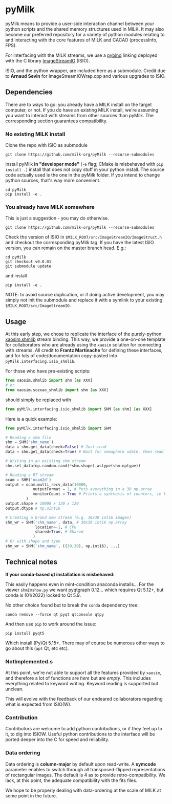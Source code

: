 # pyMilk

pyMilk means to provide a user-side interaction channel between your python scripts and the shared memory structures used in MILK.
It may also become our preferred repository for a variety of python modules relating to and interacting with the core features of MILK and CACAO (processInfo, FPS).

For interfacing with the MILK streams, we use a [pybind](https://github.com/pybind/pybind11) linking deployed with the C library [ImageStreamIO](https://github.com/milk-org/ImageStreamIO) (ISIO).

ISIO, and the python wrapper, are included here as a submodule.
Credit due to **Arnaud Sevin** for ImageStreamIOWrap.cpp and various upgrades to ISIO.

## Dependencies

There are to ways to go: you already have a MILK install on the target computer, or not.
If you do have an existing MILK install, we're assuming you want to interact with streams from other sources than pyMilk.
The corresponding section guarantees compatibility.

### No existing MILK install

Clone the repo with ISIO as submodule
```
git clone https://github.com/milk-org/pyMilk --recurse-submodules
```

Install pyMilk **in "developer mode"** (`-e` flag; CMake is misbehaved with `pip install .`) install that does not copy stuff in your python install. The source code actually used is the one in the pyMilk folder. If you intend to change python sources, that's way more convenient.

```
cd pyMilk
pip install -e .
```

### You already have MILK somewhere

This is just a suggestion - you may do otherwise.

```
git clone https://github.com/milk-org/pyMilk --recurse-submodules
```

Check the version of ISIO in `$MILK_ROOT/src/ImageStreamIO/ImageStruct.h` and checkout the corresponding pyMilk tag.
If you have the latest ISIO version, you can remain on the master branch head. E.g.:
```
cd pyMilk
git checkout v0.0.01
git submodule update
```
and install
```
pip install -e .
```

NOTE: to avoid source duplication, or if doing active development, you may simply not init the submodule and replace it with a symlink to your existing `$MILK_ROOT/src/ImageStreamIO`.



## Usage

At this early step, we chose to replicate the interface of the purely-python [xaosim.shmlib](https://github.com/fmartinache/xaosim) stream binding.
This way, we provide a one-on-one template for collaborators who are already using the `xaosim` solution for connecting with streams.
All credit to **Frantz Martinache** for defining these interfaces, and for lots of code/documentation copy-pasted into `pyMilk.interfacing.isio_shmlib`.

For those who have pre-existing scripts:

```python
from xaosim.shmlib import shm [as XXX]
# or
from xaosim.scexao_shmlib import shm [as XXX]
```
should simply be replaced with

```python
from pyMilk.interfacing.isio_shmlib import SHM [as shm] [as XXX]
```


Here is a quick example:

```python
from pyMilk.interfacing.isio_shmlib import SHM

# Reading a shm file
shm = SHM('shm_name')
data = shm.get_data(check=False) # Just read
data = shm.get_data(check=True) # Wait for semaphore udate, then read

# Writing in an existing shm stream
shm.set_data(np.random.rand(*shm.shape).astype(shm.nptype))

# Reading a RT stream
ocam = SHM('ocam2d')
output = ocam.multi_recv_data(10000,
            outputFormat = 1, # Puts everything in a 3D np.array
            monitorCount = True # Prints a synthesis of counters, ie likely missed frames
         )
output.shape # 10000 x 120 x 120
output.dtype # np.uint16

# Creating a brand new stream (e.g. 30x30 int16 images)
shm_wr = SHM('shm_name', data, # 30x30 int16 np.array
             location=-1, # CPU
             shared=True, # Shared
            )
# Or with shape and type
shm_wr = SHM('shm_name', ((30,30), np.int16), ...)
```

## Technical notes

**If your conda-based qt installation is misbehaved:**

This easily happens even in mint-condition anaconda installs... For the viewer `shmImshow.py` we want pyqtgraph 0.12... which requires Qt 5.12+, but conda is (01/2022) locked to Qt 5.9.

No other choice found but to break the `conda` dependency tree:
```
conda remove --force qt pyqt qtconsole qtpy
```
And then use `pip` to work around the issue:
```
pip install pyqt5
```
Which install (Py)Qt 5.15+. There may of course be numerous other ways to go about this (`apt` Qt, etc etc).

### NotImplemented.s

At this point, we're not able to support all the features provided by `xaosim`, and therefore a lot of functions are *here* but are *empty*.
This includes everything related to keyword writing. Keyword reading is supported but unclean.

This will evolve with the feedback of our endeared collaborators regarding what is expected from ISIO(W).

### Contribution

Contributors are welcome to add python contributions, or if they feel up to it, to dig into ISIOW.
Useful python contributions to the interface will be ported deeper into the C for speed and reliability.


### Data ordering

Data ordering is **column-major** by default upon read-write.
A **symcode** parameter enables to switch through all transposed-flipped representations of rectangular images.
The default is 4 as to provide retro-compatibility. We lack, at this point, the adequate compatibility with the fits files.

We hope to be properly dealing with data-ordering at the scale of MILK at some point in the future.
